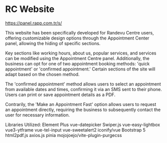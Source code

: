 # RC Website
https://panel.rapp.com.tr/s/

This website has been specifically developed for Randevu Centre users, offering customizable design options through the Appointment Center panel, allowing the hiding of specific sections.

Key sections like working hours, about us, popular services, and services can be modified using the Appointment Centre panel. Additionally, the business can opt for one of two appointment booking methods: 'quick appointment' or 'confirmed appointment.' Certain sections of the site will adapt based on the chosen method.

The 'confirmed appointment' method allows users to select an appointment from available dates and times, confirming it via an SMS sent to their phone. Users can print or save appointment details as a PDF.

Contrarily, the 'Make an Appointment Fast' option allows users to request an appointment directly, requiring the business to subsequently contact the user for necessary information.

Libraries Utilized:
Element Plus
vue-datepicker
Swiper.js
vue-easy-lightbox
vue3-ytframe
vue-tel-input
vue-sweetalert2
iconify/vue
Bootstrap 5
html2pdf.js
axios.js
pinia
mojojoejo/vite-plugin-purgecss



